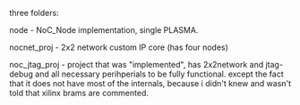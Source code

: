 three folders: 

node - NoC_Node implementation, single PLASMA.

nocnet_proj - 2x2 network custom IP core (has four nodes)

noc_jtag_proj - project that was "implemented", has 2x2network and jtag-debug and all necessary perihperials to be fully functional. except the fact that it does not have most of the internals, because i didn't knew and wasn't told that xilinx brams are commented.
